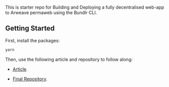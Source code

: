 This is starter repo for Building and Deploying a fully decentralised web-app to Arweave permaweb using the Bundlr CLI.

## Getting Started

First, install the packages:

```bash
yarn
```

Then, use the following article and repository to follow along:

- [Article]().

- [Final Repository]().

